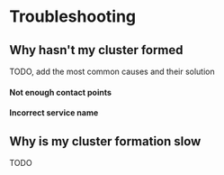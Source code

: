 # Troubleshooting

## Why hasn't my cluster formed

TODO, add the most common causes and their solution

#### Not enough contact points

#### Incorrect service name

## Why is my cluster formation slow

TODO


